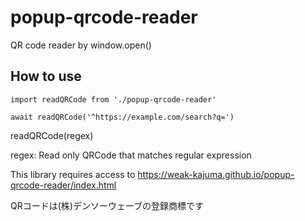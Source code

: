 # popup-qrcode-reader
QR code reader by window.open()

## How to use
```
import readQRCode from './popup-qrcode-reader'

await readQRCode('^https://example.com/search?q=')
```
readQRCode(regex)

regex: Read only QRCode that matches regular expression

This library requires access to https://weak-kajuma.github.io/popup-qrcode-reader/index.html

QRコードは(株)デンソーウェーブの登録商標です
